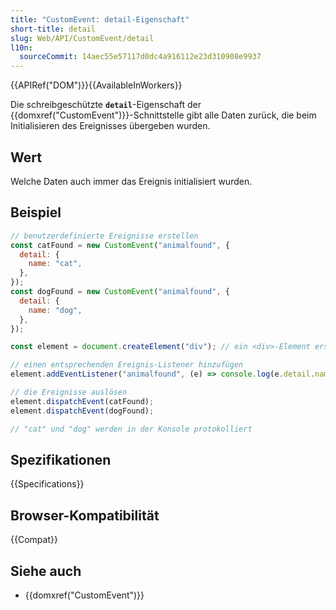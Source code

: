 ```yaml
---
title: "CustomEvent: detail-Eigenschaft"
short-title: detail
slug: Web/API/CustomEvent/detail
l10n:
  sourceCommit: 14aec55e57117d0dc4a916112e23d310908e9937
---
```


{{APIRef("DOM")}}{{AvailableInWorkers}}

Die schreibgeschützte **`detail`**-Eigenschaft der {{domxref("CustomEvent")}}-Schnittstelle gibt alle Daten zurück, die beim Initialisieren des Ereignisses übergeben wurden.

## Wert

Welche Daten auch immer das Ereignis initialisiert wurden.

## Beispiel

```js
// benutzerdefinierte Ereignisse erstellen
const catFound = new CustomEvent("animalfound", {
  detail: {
    name: "cat",
  },
});
const dogFound = new CustomEvent("animalfound", {
  detail: {
    name: "dog",
  },
});

const element = document.createElement("div"); // ein <div>-Element erstellen

// einen entsprechenden Ereignis-Listener hinzufügen
element.addEventListener("animalfound", (e) => console.log(e.detail.name));

// die Ereignisse auslösen
element.dispatchEvent(catFound);
element.dispatchEvent(dogFound);

// "cat" und "dog" werden in der Konsole protokolliert
```

## Spezifikationen

{{Specifications}}

## Browser-Kompatibilität

{{Compat}}

## Siehe auch

- {{domxref("CustomEvent")}}
